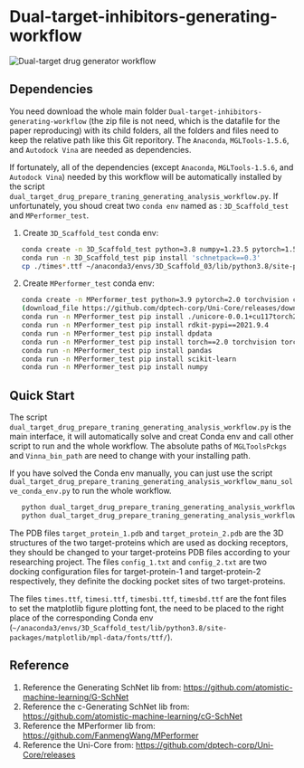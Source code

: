 # Dual-target-inhibitors-generating-workflow

![Dual-target drug generator workflow](https://github.com/Hanxiaoze/Dual-target-inhibitors-generating-workflow/assets/50012246/82870225-e263-449a-93e7-9d0d9dcfe094)


Dependencies
------------
You need download the whole main folder `Dual-target-inhibitors-generating-workflow` (the zip file is not need, which is the datafile for the paper reproducing) with its child folders, all the folders and files need to keep the relative path like this Git reporitory. The `Anaconda`, `MGLTools-1.5.6`, and `Autodock Vina` are needed as dependencies.

If fortunately, all of the dependencies (except `Anaconda`, `MGLTools-1.5.6`, and `Autodock Vina`) needed by this workflow will be automatically installed by the script `dual_target_drug_prepare_traning_generating_analysis_workflow.py`. If unfortunately, you shoud creat two `conda env` named as : `3D_Scaffold_test` and `MPerformer_test`.

1. Create `3D_Scaffold_test` conda env:
```bash
   conda create -n 3D_Scaffold_test python=3.8 numpy=1.23.5 pytorch=1.5.1 torchvision cudatoolkit=10.2 ase=3.19.0 openbabel=3.1.1 rdkit=2019.09.2.0 requests matplotlib seaborn scikit-learn -c pytorch -c openbabel -c defaults -c conda-forge
   conda run -n 3D_Scaffold_test pip install 'schnetpack==0.3'
   cp ./times*.ttf ~/anaconda3/envs/3D_Scaffold_03/lib/python3.8/site-packages/matplotlib/mpl-data/fonts/ttf/
   ```
2. Create `MPerformer_test` conda env:
```bash
   conda create -n MPerformer_test python=3.9 pytorch=2.0 torchvision cudatoolkit=11.7 ase openbabel -c pytorch -c openbabel -c defaults -c conda-forge
   (download_file https://github.com/dptech-corp/Uni-Core/releases/download/0.0.3/unicore-0.0.1+cu117torch2.0.0-cp39-cp39-linux_x86_64.whl)
   conda run -n MPerformer_test pip install ./unicore-0.0.1+cu117torch2.0.0-cp39-cp39-linux_x86_64.whl
   conda run -n MPerformer_test pip install rdkit-pypi==2021.9.4
   conda run -n MPerformer_test pip install dpdata
   conda run -n MPerformer_test pip install torch==2.0 torchvision torchaudio
   conda run -n MPerformer_test pip install pandas
   conda run -n MPerformer_test pip install scikit-learn
   conda run -n MPerformer_test pip install numpy
```


Quick Start
------------
The script `dual_target_drug_prepare_traning_generating_analysis_workflow.py` is the main interface, it will automatically solve and creat Conda env and call other script to run and the whole workflow. The absolute paths of `MGLToolsPckgs` and `Vinna_bin_path` are need to change with your installing path. 

If you have solved the Conda env manually, you can just use the script `dual_target_drug_prepare_traning_generating_analysis_workflow_manu_solve_conda_env.py` to run the whole workflow.

```bash
   python dual_target_drug_prepare_traning_generating_analysis_workflow.py
   python dual_target_drug_prepare_traning_generating_analysis_workflow_manu_solve_conda_env.py
   ```

The PDB files `target_protein_1.pdb` and `target_protein_2.pdb` are the 3D structures of the two target-proteins which are used as docking receptors, they should be changed to your target-proteins PDB files according to your researching project. The files `config_1.txt` and `config_2.txt` are two docking configuration files for target-protein-1 and target-protein-2 respectively, they definite the docking pocket sites of two target-proteins. 

The files `times.ttf`, `timesi.ttf`, `timesbi.ttf`, `timesbd.ttf` are the font files to set the matplotlib figure plotting font, the need to be placed to the right place of the corresponding Conda env (`~/anaconda3/envs/3D_Scaffold_test/lib/python3.8/site-packages/matplotlib/mpl-data/fonts/ttf/`).



Reference
--------
1. Reference the Generating SchNet lib from: https://github.com/atomistic-machine-learning/G-SchNet
2. Reference the c-Generating SchNet lib from: https://github.com/atomistic-machine-learning/cG-SchNet
3. Reference the MPerformer lib from: https://github.com/FanmengWang/MPerformer
4. Reference the Uni-Core from: https://github.com/dptech-corp/Uni-Core/releases

